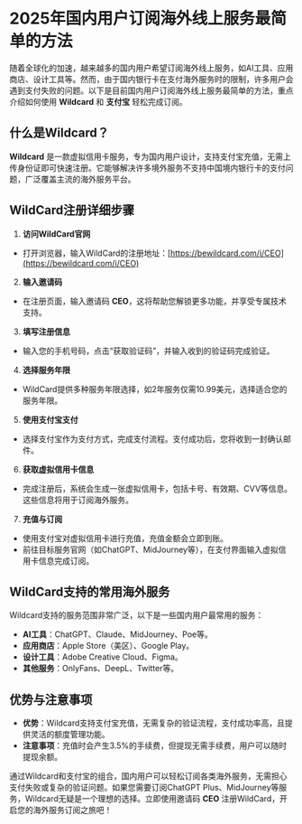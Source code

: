 # 2025年国内用户订阅海外线上服务最简单的方法

随着全球化的加速，越来越多的国内用户希望订阅海外线上服务，如AI工具、应用商店、设计工具等。然而，由于国内银行卡在支付海外服务时的限制，许多用户会遇到支付失败的问题。以下是目前国内用户订阅海外线上服务最简单的方法，重点介绍如何使用 **Wildcard** 和 **支付宝** 轻松完成订阅。

## 什么是Wildcard？

**Wildcard** 是一款虚拟信用卡服务，专为国内用户设计，支持支付宝充值，无需上传身份证即可快速注册。它能够解决许多境外服务不支持中国境内银行卡的支付问题，广泛覆盖主流的海外服务平台。

## WildCard注册详细步骤

1. **访问WildCard官网**
  
  - 打开浏览器，输入WildCard的注册地址：[https://bewildcard.com/i/CEO](https://bewildcard.com/i/CEO)
2. **输入邀请码**
  
  - 在注册页面，输入邀请码 **CEO**，这将帮助您解锁更多功能，并享受专属技术支持。
3. **填写注册信息**
  
  - 输入您的手机号码，点击“获取验证码”，并输入收到的验证码完成验证。
4. **选择服务年限**
  
  - WildCard提供多种服务年限选择，如2年服务仅需10.99美元，选择适合您的服务年限。
5. **使用支付宝支付**
  
  - 选择支付宝作为支付方式，完成支付流程。支付成功后，您将收到一封确认邮件。
6. **获取虚拟信用卡信息**
  
  - 完成注册后，系统会生成一张虚拟信用卡，包括卡号、有效期、CVV等信息。这些信息将用于订阅海外服务。
7. **充值与订阅**
  
  - 使用支付宝对虚拟信用卡进行充值，充值金额会立即到账。
  - 前往目标服务官网（如ChatGPT、MidJourney等），在支付界面输入虚拟信用卡信息完成订阅。

## WildCard支持的常用海外服务

Wildcard支持的服务范围非常广泛，以下是一些国内用户最常用的服务：

- **AI工具**：ChatGPT、Claude、MidJourney、Poe等。
- **应用商店**：Apple Store（美区）、Google Play。
- **设计工具**：Adobe Creative Cloud、Figma。
- **其他服务**：OnlyFans、DeepL、Twitter等。

## 优势与注意事项

- **优势**：Wildcard支持支付宝充值，无需复杂的验证流程，支付成功率高，且提供灵活的额度管理功能。
- **注意事项**：充值时会产生3.5%的手续费，但提现无需手续费，用户可以随时提现余额。

通过Wildcard和支付宝的组合，国内用户可以轻松订阅各类海外服务，无需担心支付失败或复杂的验证问题。如果您需要订阅ChatGPT Plus、MidJourney等服务，Wildcard无疑是一个理想的选择。立即使用邀请码 **CEO** 注册WildCard，开启您的海外服务订阅之旅吧！
